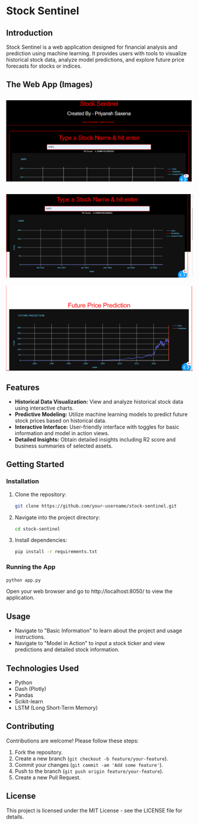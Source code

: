 

# Stock Sentinel

## Introduction
Stock Sentinel is a web application designed for financial analysis and prediction using machine learning. It provides users with tools to visualize historical stock data, analyze model predictions, and explore future price forecasts for stocks or indices.

## The Web App (Images)
![](https://github.com/Transcendental-Programmer/Stock-Sentinal/blob/main/images/0.png)
---
![](https://github.com/Transcendental-Programmer/Stock-Sentinal/blob/main/images/1.png)
---
![](https://github.com/Transcendental-Programmer/Stock-Sentinal/blob/main/images/2.png)

## Features
- **Historical Data Visualization:** View and analyze historical stock data using interactive charts.
- **Predictive Modeling:** Utilize machine learning models to predict future stock prices based on historical data.
- **Interactive Interface:** User-friendly interface with toggles for basic information and model in action views.
- **Detailed Insights:** Obtain detailed insights including R2 score and business summaries of selected assets.

## Getting Started
### Installation
1. Clone the repository:
   ```bash
   git clone https://github.com/your-username/stock-sentinel.git
   ```
2. Navigate into the project directory:
   ```bash
   cd stock-sentinel
   ```
3. Install dependencies:
   ```bash
   pip install -r requirements.txt
   ```

### Running the App
```bash
python app.py
```
Open your web browser and go to http://localhost:8050/ to view the application.

## Usage
- Navigate to "Basic Information" to learn about the project and usage instructions.
- Navigate to "Model in Action" to input a stock ticker and view predictions and detailed stock information.

## Technologies Used
- Python
- Dash (Plotly)
- Pandas
- Scikit-learn
- LSTM (Long Short-Term Memory)

## Contributing
Contributions are welcome! Please follow these steps:
1. Fork the repository.
2. Create a new branch (`git checkout -b feature/your-feature`).
3. Commit your changes (`git commit -am 'Add some feature'`).
4. Push to the branch (`git push origin feature/your-feature`).
5. Create a new Pull Request.

## License
This project is licensed under the MIT License - see the LICENSE file for details.



